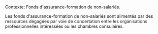 Contexte: Fonds d'assurance-formation de non-salariés.

Les fonds d'assurance-formation de non-salariés sont alimentés par des ressources dégagées par voie de concertation entre les organisations professionnelles intéressées ou les chambres consulaires.
